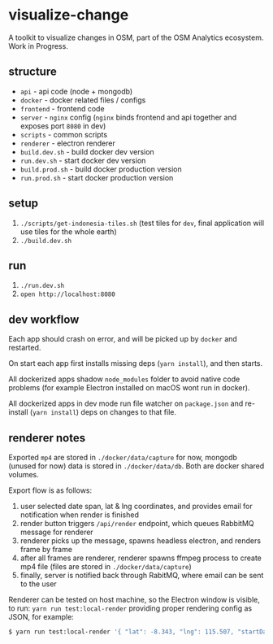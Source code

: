 # visualize-change

A toolkit to visualize changes in OSM, part of the OSM Analytics ecosystem. Work in Progress.

## structure

- `api` - api code (node + mongodb)
- `docker` - docker related files / configs
- `frontend` - frontend code
- `server` - `nginx` config (`nginx` binds frontend and api together and exposes port `8080` in dev)
- `scripts` - common scripts
- `renderer` - electron renderer
- `build.dev.sh` - build docker dev version
- `run.dev.sh` - start docker dev version
- `build.prod.sh` - build docker production version
- `run.prod.sh` - start docker production version

## setup

1. `./scripts/get-indonesia-tiles.sh` (test tiles for `dev`, final application will use tiles for the whole earth)
2. `./build.dev.sh`

## run

1. `./run.dev.sh`
2. `open http://localhost:8080`

## dev workflow

Each app should crash on error, and will be picked up by `docker` and restarted.

On start each app first installs missing deps (`yarn install`), and then starts.

All dockerized apps shadow `node_modules` folder to avoid native code problems (for example Electron installed on macOS wont run in docker).

All dockerized apps in dev mode run file watcher on `package.json` and re-install (`yarn install`) deps on changes to that file.

## renderer notes

Exported `mp4` are stored in `./docker/data/capture` for now, mongodb (unused for now) data is stored in `./docker/data/db`. Both are docker shared volumes.

Export flow is as follows:

1. user selected date span, lat & lng coordinates, and provides email for notification when render is finished
2. render button triggers `/api/render` endpoint, which queues RabbitMQ message for renderer
3. renderer picks up the message, spawns headless electron, and renders frame by frame
4. after all frames are renderer, renderer spawns ffmpeg process to create mp4 file (files are stored in `./docker/data/capture`)
5. finally, server is notified back through RabitMQ, where email can be sent to the user

Renderer can be tested on host machine, so the Electron window is visible, to run: `yarn run test:local-render` providing proper rendering config as JSON, for example:

```sh
$ yarn run test:local-render '{ "lat": -8.343, "lng": 115.507, "startDate": "2017-09-01", "endDate": "2017-11-01"  }'
```

